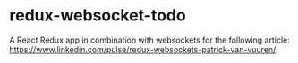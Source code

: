 # redux-websocket-todo
A React Redux app in combination with websockets for the following article: 
https://www.linkedin.com/pulse/redux-websockets-patrick-van-vuuren/
